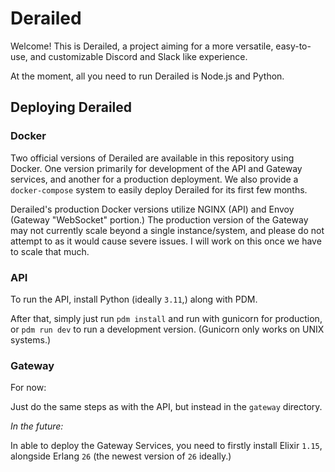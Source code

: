 # Derailed

Welcome! This is Derailed, a project aiming for a more versatile, easy-to-use, and customizable Discord and Slack like experience.

At the moment, all you need to run Derailed is Node.js and Python.

## Deploying Derailed

### Docker

Two official versions of Derailed are available in this repository using Docker.
One version primarily for development of the API and Gateway services, and another for
a production deployment. We also provide a `docker-compose` system to easily deploy Derailed for its
first few months.

Derailed's production Docker versions utilize NGINX (API) and Envoy (Gateway "WebSocket" portion.)
The production version of the Gateway may not currently scale beyond a single instance/system,
and please do not attempt to as it would cause severe issues. I will work on this once we have to scale that much.

### API

To run the API, install Python (ideally `3.11`,) along with PDM.

After that, simply just run `pdm install` and run with gunicorn for production,
or `pdm run dev` to run a development version. (Gunicorn only works on UNIX systems.)

### Gateway

For now:

Just do the same steps as with the API, but instead in the `gateway` directory.

*In the future:*

In able to deploy the Gateway Services, you need to firstly install Elixir `1.15`, alongside Erlang `26` (the newest version of `26` ideally.)
